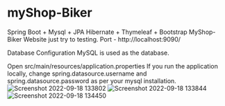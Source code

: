 # myShop-Biker
Spring Boot + Mysql + JPA Hibernate + Thymeleaf + Bootstrap MyShop-Biker Website just try to testing.
Port - http://localhost:9090/

Database Configuration
MySQL is used as the database.

Open src/main/resources/application.properties
If you run the application locally, change spring.datasource.username and spring.datasource.password as per your mysql installation.
![Screenshot 2022-09-18 133802](https://user-images.githubusercontent.com/74342329/190890647-9549d2c5-ad6e-443d-9f97-8bdf03f8504f.jpg)
![Screenshot 2022-09-18 133844](https://user-images.githubusercontent.com/74342329/190890656-98bc09e2-0313-47f3-8d9d-302573411283.jpg)
![Screenshot 2022-09-18 134450](https://user-images.githubusercontent.com/74342329/190890659-75c99bbe-eb06-40a1-b36c-baa93e1ce170.jpg)
